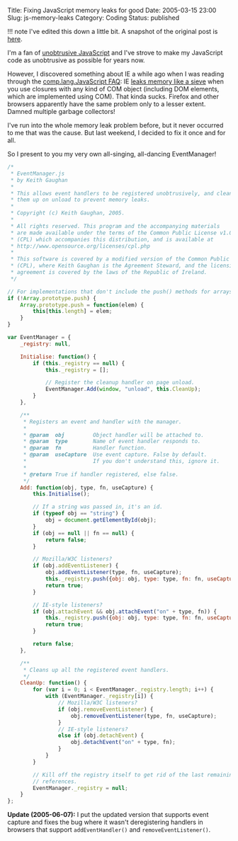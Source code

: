 Title: Fixing JavaScript memory leaks for good
Date: 2005-03-15 23:00
Slug: js-memory-leaks
Category: Coding
Status: published

!!! note
    I've edited this down a little bit. A snapshot of the original post is [here](https://web.archive.org/web/20150602124013/https://talideon.com/weblog/2005/03/js-memory-leaks.cfm).

I'm a fan of [unobtrusive JavaScript](http://www.onlinetools.org/articles/unobtrusivejavascript/) and I've strove to make my JavaScript code as unobtrusive as possible for years now.

However, I discovered something about IE a while ago when I was reading through the [comp.lang.JavaScript FAQ](http://jibbering.com/faq/): IE [leaks memory like a sieve](http://www.jibbering.com/faq/faq_notes/closures.html) when you use closures with any kind of COM object (including DOM elements, which are implemented using COM). That kinda sucks. Firefox and other browsers apparently have the same problem only to a lesser extent. Damned multiple garbage collectors!

I've run into the whole memory leak problem before, but it never occurred to me that was the cause. But last weekend, I decided to fix it once and for all.

So I present to you my very own all-singing, all-dancing EventManager!

```javascript
/*
 * EventManager.js
 * by Keith Gaughan
 *
 * This allows event handlers to be registered unobtrusively, and cleans
 * them up on unload to prevent memory leaks.
 *
 * Copyright (c) Keith Gaughan, 2005.
 *
 * All rights reserved. This program and the accompanying materials
 * are made available under the terms of the Common Public License v1.0
 * (CPL) which accompanies this distribution, and is available at
 * http://www.opensource.org/licenses/cpl.php
 *
 * This software is covered by a modified version of the Common Public License
 * (CPL), where Keith Gaughan is the Agreement Steward, and the licensing
 * agreement is covered by the laws of the Republic of Ireland.
 */

// For implementations that don't include the push() methods for arrays.
if (!Array.prototype.push) {
    Array.prototype.push = function(elem) {
        this[this.length] = elem;
    }
}

var EventManager = {
    _registry: null,

    Initialise: function() {
        if (this._registry == null) {
            this._registry = [];

            // Register the cleanup handler on page unload.
            EventManager.Add(window, "unload", this.CleanUp);
        }
    },

    /**
     * Registers an event and handler with the manager.
     *
     * @param  obj         Object handler will be attached to.
     * @param  type        Name of event handler responds to.
     * @param  fn          Handler function.
     * @param  useCapture  Use event capture. False by default.
     *                     If you don't understand this, ignore it.
     *
     * @return True if handler registered, else false.
     */
    Add: function(obj, type, fn, useCapture) {
        this.Initialise();

        // If a string was passed in, it's an id.
        if (typeof obj == "string") {
            obj = document.getElementById(obj);
        }
        if (obj == null || fn == null) {
            return false;
        }

        // Mozilla/W3C listeners?
        if (obj.addEventListener) {
            obj.addEventListener(type, fn, useCapture);
            this._registry.push({obj: obj, type: type, fn: fn, useCapture: useCapture});
            return true;
        }

        // IE-style listeners?
        if (obj.attachEvent && obj.attachEvent("on" + type, fn)) {
            this._registry.push({obj: obj, type: type, fn: fn, useCapture: false});
            return true;
        }

        return false;
    },

    /**
     * Cleans up all the registered event handlers.
     */
    CleanUp: function() {
        for (var i = 0; i < EventManager._registry.length; i++) {
            with (EventManager._registry[i]) {
                // Mozilla/W3C listeners?
                if (obj.removeEventListener) {
                    obj.removeEventListener(type, fn, useCapture);
                }
                // IE-style listeners?
                else if (obj.detachEvent) {
                    obj.detachEvent("on" + type, fn);
                }
            }
        }

        // Kill off the registry itself to get rid of the last remaining
        // references.
        EventManager._registry = null;
    }
};
```

**Update (2005-06-07):** I put the updated version that supports event capture and fixes the bug where it wasn't deregistering handlers in browsers that support `addEventHandler()` and `removeEventListener()`.
